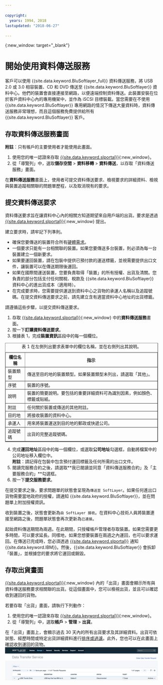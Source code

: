 ```yaml
---

copyright:
  years: 1994, 2018
lastupdated: "2018-06-27"

---
```

{:new_window: target="_blank"}

# 開始使用資料傳送服務

客戶可以使用 {{site.data.keyword.BluSoftlayer_full}} 資料傳送服務，將 USB 2.0 或 3.0 相容裝置、CD 和 DVD 傳送至 {{site.data.keyword.BluSoftlayer}} 資料中心。他們的裝置會直接連接至網路，以便遠端控制資料傳送。此裝置安裝在位於客戶資料中心內的專用機架中，並作為 iSCSI 目標裝載。當您需要在不使用 {{site.data.keyword.BluSoftlayer}} 專用網路的情況下傳送大量資料時，資料傳送服務非常理想，而且這個服務免費提供給所有 {{site.data.keyword.BluSoftlayer}} 客戶。

## 存取資料傳送服務畫面

**附註**：只有帳戶的主要使用者才能使用此畫面。

1. 使用您的唯一認證來存取 [{{site.data.keyword.slportal}}](https://control.softlayer.com/){:new_window}。
2. 從「導覽列」中，選取**儲存空間** > **資料移轉** > **資料傳送**，以存取「資料傳送服務」畫面。<br/>

在**資料傳送服務**畫面上，使用者可提交資料傳送要求、檢視要求的詳細資料、檢視與裝置追蹤相關聯的問題單歷程，以及取消現有的要求。

## 提交資料傳送要求

資料傳送要求旨在讓資料中心內的相關方知道期望來自用戶端的出貨。要求是透過 [{{site.data.keyword.slportal}}](https://control.softlayer.com/){:new_window} 提出。 

建立要求時，請牢記下列準則。

- 確保您要傳送的裝置符合所有[硬體需求](/docs/infrastructure/DataTransferService/data-transfer-service-faq.html)。
- 一個要求只能有一台相關聯的裝置。如果您要傳送多台裝置，則必須為每一台裝置建立一個新要求。
- 如果要運回裝置，請在包裝中提供已預付款的運送標籤，並視需要提供出口文件，讓裝置可以在傳送期限後運回。
- 如果在國際間運送裝置，您要負責取得「裝置」的所有授權、出貨及清關。您負責的部分包括支付任何關稅、稅款及 {{site.data.keyword.BluSoftlayer}} 資料中心的進出貨成本（適用時）。
- 在完成要求時，您需要提供運送到資料中心之貨物的承運人名稱以及追蹤號碼。在提交資料傳送要求之前，請先建立含有適當資料中心地址的出貨標籤。

請遵循這些步驟，以提交資料傳送要求。

1. 存取 [{{site.data.keyword.slportal}}](https://control.softlayer.com/){:new_window} 中的**資料傳送服務**畫面。
2. 按一下**訂購資料傳送要求**。
3. 根據表 1，完成**裝置資訊**區段中的每一個欄位。
<table border="1">
<caption>表 1 在左側列出要求表單中的欄位名稱，並在右側列出其說明。</caption> 
 <tr><th>欄位名稱</th><th>指示</th></tr>
 <tr><td>裝置類型</td><td>傳送至目的地的裝置類型。如果裝置類型未列出，請選取「其他」。</td></tr>
 <tr><td>序號</td><td> 裝置的序號。</td></tr><tr><td>說明</td><td>裝置的簡要說明。要包括的重要詳細資料可為識別因素，例如顏色、標籤或貼紙。</td></tr>
 <tr><td>附註</td><td>任何關於裝置或傳送的其他附註。</td></tr><tr><td>目的地</td><td>將接收裝置的資料中心。</td></tr>
 <tr><td>承運人</td><td>用來將裝置運送到目的地的郵政或快遞公司。</td></tr>
 <tr><td>追蹤號碼</td><td>出貨的完整追蹤號碼。</td></tr>
 </table>

4. 完成**運回地址**區段中的每一個欄位，或選取**公司地址**勾選框，自動將檔案中的公司地址移入欄位中。<br/> **附註**：請記得在包裝中包含預付運回標籤及任何所需的出口文件。
5. 閱讀完服務合約之後，請選取**我已閱讀並同意「資料傳送服務合約」及「主要服務合約」**勾選框。
6. 按一下**提交服務要求**。

在提交要求之後，要求問題單的狀態會呈現為`傳送至 SoftLayer`。如果任何進出口貨物需要當地政府的授權，請通知 {{site.data.keyword.BluSoftlayer}}，並在問題單上附加授權資訊。

收到裝置之後，狀態會更新為`由 SoftLayer 接收`。在資料中心技術人員將裝置連接至網路之後，問題單狀態會再次更新為`已連接`。 

起始資料傳送期間為兩週。在此期間，只授權帳戶管理者存取裝置。如果您需要更多時間，可以要求延長。同樣地，如果您想要裝置在兩週之內運回，也可以要求運回。在傳送已完成時，您必須透過 [{{site.data.keyword.slportal}}](https://control.softlayer.com/) 通知 {{site.data.keyword.IBM}}。然後，{{site.data.keyword.BluSoftlayer}} 會拆卸「裝置」，並根據您的要求將它運回或銷毀。


## 存取出貨畫面

[{{site.data.keyword.slportal}}](https://control.softlayer.com/){:new_window} 內的「出貨」畫面會顯示所有與資料傳送服務要求相關聯的出貨。從這個畫面中，您可以檢視出貨，並且可以確認收到運回的貨物。 

若要存取「出貨」畫面，請執行下列動作：

1. 使用您的唯一認證來存取 [{{site.data.keyword.slportal}}](https://control.softlayer.com/){:new_window}。
2. 從「導覽列」中，選取**帳戶** > **管理** > **出貨**。

在「出貨」畫面上，會顯示過去 30 天內的所有出貨要求及其詳細資料。出貨可依狀態、經歷時間或特定出貨詳細資料進行[排序或過濾](sort-or-filter-shipments-list.html)。此外，您也可以在此畫面上確認收到運回的貨物。
![出貨畫面](/images/DTSShipmentScreen1.png)
